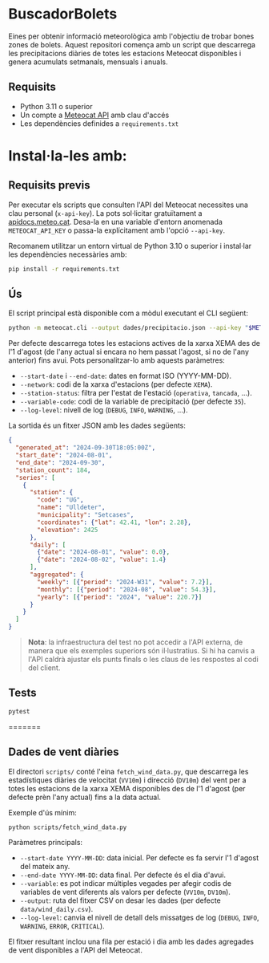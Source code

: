# BuscadorBolets

Eines per obtenir informació meteorològica amb l'objectiu de trobar bones
zones de bolets. Aquest repositori comença amb un script que descarrega les
precipitacions diàries de totes les estacions Meteocat disponibles i genera
acumulats setmanals, mensuals i anuals.

## Requisits

* Python 3.11 o superior
* Un compte a [Meteocat API](https://apidocs.meteocat.gencat.cat/) amb clau d'accés
* Les dependències definides a `requirements.txt`

Instal·la-les amb:
=======
## Requisits previs

Per executar els scripts que consulten l'API del Meteocat necessites una clau
personal (`x-api-key`). La pots sol·licitar gratuïtament a
[apidocs.meteo.cat](https://apidocs.meteo.cat/). Desa-la en una variable
d'entorn anomenada `METEOCAT_API_KEY` o passa-la explícitament amb l'opció
`--api-key`.

Recomanem utilitzar un entorn virtual de Python 3.10 o superior i instal·lar les
dependències necessàries amb:

```bash
pip install -r requirements.txt
```

## Ús

El script principal està disponible com a mòdul executant el CLI següent:

```bash
python -m meteocat.cli --output dades/precipitacio.json --api-key "$METEOCAT_API_KEY"
```

Per defecte descarrega totes les estacions actives de la xarxa XEMA des de l'1
d'agost (de l'any actual si encara no hem passat l'agost, si no de l'any
anterior) fins avui. Pots personalitzar-lo amb aquests paràmetres:

* `--start-date` i `--end-date`: dates en format ISO (YYYY-MM-DD).
* `--network`: codi de la xarxa d'estacions (per defecte `XEMA`).
* `--station-status`: filtra per l'estat de l'estació (`operativa`, `tancada`, ...).
* `--variable-code`: codi de la variable de precipitació (per defecte `35`).
* `--log-level`: nivell de log (`DEBUG`, `INFO`, `WARNING`, ...).

La sortida és un fitxer JSON amb les dades següents:

```json
{
  "generated_at": "2024-09-30T18:05:00Z",
  "start_date": "2024-08-01",
  "end_date": "2024-09-30",
  "station_count": 184,
  "series": [
    {
      "station": {
        "code": "UG",
        "name": "Ulldeter",
        "municipality": "Setcases",
        "coordinates": {"lat": 42.41, "lon": 2.28},
        "elevation": 2425
      },
      "daily": [
        {"date": "2024-08-01", "value": 0.0},
        {"date": "2024-08-02", "value": 1.4}
      ],
      "aggregated": {
        "weekly": [{"period": "2024-W31", "value": 7.2}],
        "monthly": [{"period": "2024-08", "value": 54.3}],
        "yearly": [{"period": "2024", "value": 220.7}]
      }
    }
  ]
}
```

> **Nota**: la infraestructura del test no pot accedir a l'API externa, de manera
> que els exemples superiors són il·lustratius. Si hi ha canvis a l'API caldrà
> ajustar els punts finals o les claus de les respostes al codi del client.

## Tests

```bash
pytest
```
=======
## Dades de vent diàries

El directori `scripts/` conté l'eina `fetch_wind_data.py`, que descarrega les
estadístiques diàries de velocitat (`VV10m`) i direcció (`DV10m`) del vent per a
totes les estacions de la xarxa XEMA disponibles des de l'1 d'agost (per defecte
prèn l'any actual) fins a la data actual.

Exemple d'ús mínim:

```bash
python scripts/fetch_wind_data.py
```

Paràmetres principals:

- `--start-date YYYY-MM-DD`: data inicial. Per defecte es fa servir l'1 d'agost
del mateix any.
- `--end-date YYYY-MM-DD`: data final. Per defecte és el dia d'avui.
- `--variable`: es pot indicar múltiples vegades per afegir codis de variables
  de vent diferents als valors per defecte (`VV10m`, `DV10m`).
- `--output`: ruta del fitxer CSV on desar les dades (per defecte
  `data/wind_daily.csv`).
- `--log-level`: canvia el nivell de detall dels missatges de log (`DEBUG`,
  `INFO`, `WARNING`, `ERROR`, `CRITICAL`).

El fitxer resultant inclou una fila per estació i dia amb les dades agregades de
vent disponibles a l'API del Meteocat.

